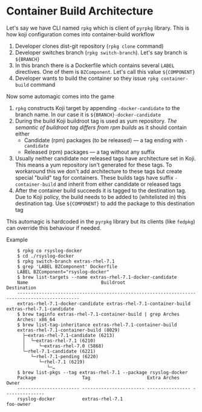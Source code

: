 # Container Build Architecture

Let's say we have CLI named `rpkg` which is client of `pyrpkg` library. This is
how koji configuration comes into container-build workflow

1. Developer clones dist-git repository (`rpkg clone` command)
1. Developer switches branch (`rpkg switch-branch`). Let's say branch is
   `${BRANCH}`
1. In this branch there is a Dockerfile which contains several `LABEL`
   directives. One of them is `BZComponent`. Let's call this value
   `${COMPONENT}`
1. Developer wants to build the container so they issue `rpkg container-build`
   command

Now some automagic comes into the game

1. `rpkg` constructs Koji target by appending `-docker-candidate` to the branch
   name. In our case it is `${BRANCH}-docker-candidate`
1. During the build Koji buildroot tag is used as yum repository. *The
   semantic of buildroot tag differs from rpm builds* as it should contain
   either
   - Candidate (rpm) packages (to be released) ― a tag ending with `-candidate`
   - Released (rpm) packages ― a tag without any suffix
1. Usually neither candidate nor released tags have architecture set in
   Koji. This means a yum repository isn't generated for these tags. To
   workaround this we don't add architecture to these tags but create special
   "build" tag for containers. These builds tags have suffix `-container-build`
   and inherit from either candidate or released tags
1. After the container build succeeds it is tagged to the destination tag.
   Due to Koji policy, the build needs to be added to (whitelisted in) this
   destination tag. Use `${COMPONENT}` to add the package to this destination
   tag

This automagic is hardcoded in the `pyrpkg` library but its clients (like
`fedpkg`) can override this behaviour if needed.

Example

```shell
    $ rpkg co rsyslog-docker
    $ cd ./rsyslog-docker
    $ rpkg switch-branch extras-rhel-7.1
    $ grep 'LABEL BZComponent' Dockerfile
    LABEL BZComponent="rsyslog-docker"
    $ brew list-targets --name extras-rhel-7.1-docker-candidate
    Name                           Buildroot                      Destination
    ---------------------------------------------------------------------------------------------
    extras-rhel-7.1-docker-candidate extras-rhel-7.1-container-build extras-rhel-7.1-candidate
    $ brew taginfo extras-rhel-7.1-container-build | grep Arches
    Arches: x86_64
    $ brew list-tag-inheritance extras-rhel-7.1-container-build
    extras-rhel-7.1-container-build (8029)
      ├─extras-rhel-7.1-candidate (6213)
      │  └─extras-rhel-7.1 (6210)
      │     └─extras-rhel-7.0 (5868)
      └─rhel-7.1-candidate (6221)
         └─rhel-7.1-pending (6220)
            └─rhel-7.1 (6219)
               └─…
    $ brew list-pkgs --tag extras-rhel-7.1 --package rsyslog-docker
    Package                 Tag                     Extra Arches     Owner
    ----------------------- ----------------------- ---------------- ---------------
    rsyslog-docker          extras-rhel-7.1                          foo-owner
```
